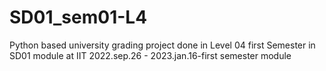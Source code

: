 # SD01_sem01-L4
Python based university grading project done in Level 04 first Semester in SD01 module at IIT
2022.sep.26 - 2023.jan.16-first semester module

